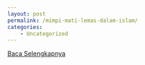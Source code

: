```yaml
---
layout: post
permalink: /mimpi-mati-lemas-dalam-islam/
categories:
    - Uncategorized
---
```


[Baca Selengkapnya](/07)
